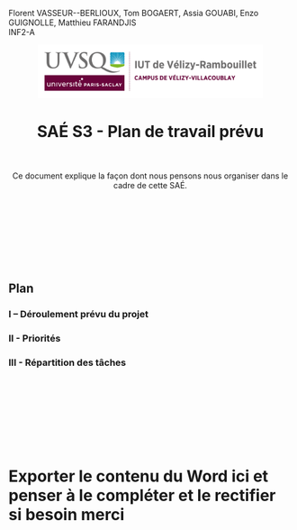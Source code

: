 Florent VASSEUR--BERLIOUX, Tom BOGAERT, Assia GOUABI, Enzo GUIGNOLLE, Matthieu FARANDJIS<br>
INF2-A

<div align="center">
<img height="95" width="400" src="img/IUT_Velizy_Villacoublay_logo_2020_ecran.png" title="logo uvsq vélizy"/>

# SAÉ S3 - Plan de travail prévu

<br><br>
Ce document explique la façon dont nous pensons nous organiser dans le cadre de cette SAÉ.

</div>

<br><br><br><br><br><br><br>

## Plan
### I – Déroulement prévu du projet 
### II - Priorités 
### III - Répartition des tâches

<br><br><br><br><br><br><br>

# Exporter le contenu du Word ici et penser à le compléter et le rectifier si besoin merci
